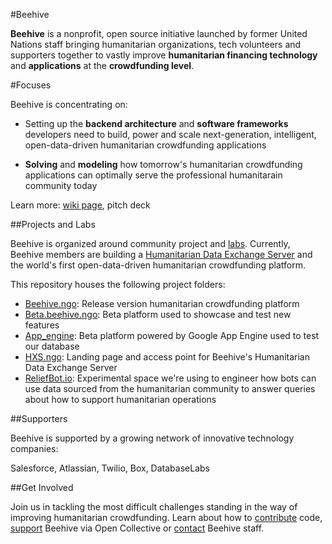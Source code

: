#Beehive

**Beehive** is a nonprofit, open source initiative launched by former United Nations staff bringing humanitarian organizations, tech volunteers and supporters together to vastly improve **humanitarian financing technology** and **applications** at the **crowdfunding level**.

#Focuses

Beehive is concentrating on:

- Setting up the **backend architecture** and **software frameworks** developers need to build, power and scale next-generation, intelligent, open-data-driven humanitarian crowdfunding applications

- **Solving** and **modeling** how tomorrow's humanitarian crowdfunding applications can optimally serve the professional humanitarain community today

Learn more: [wiki page](https://github.com/BeehiveNGO/Beehive/wiki/Beehive-Initiative), pitch deck

##Projects and Labs

Beehive is organized around community project and [labs](https://github.com/BeehiveNGO/Beehive/wiki/Labs). Currently, Beehive members are building a [Humanitarian Data Exchange Server](https://github.com/BeehiveNGO/Beehive/wiki/Humanitarian-Exchange-Server) and the world's first open-data-driven humanitarian crowdfunding platform.

This repository houses the following project folders:

- [Beehive.ngo](): Release version humanitarian crowdfunding platform
- [Beta.beehive.ngo](): Beta platform used to showcase and test new features 
- [App_engine](): Beta platform powered by Google App Engine used to test our database
- [HXS.ngo](): Landing page and access point for Beehive's Humanitarian Data Exchange Server
- [ReliefBot.io](): Experimental space we're using to engineer how bots can use data sourced from the humanitarian community to answer queries about how to support humanitarian operations

##Supporters

Beehive is supported by a growing network of innovative technology companies:

Salesforce, Atlassian, Twilio, Box, DatabaseLabs

##Get Involved

Join us in tackling the most difficult challenges standing in the way of improving humanitarian crowdfunding. Learn about how to [contribute](https://github.com/BeehiveNGO/Beehive/wiki/Contribute) code, [support](https://opencollective.com/beehive) Beehive via Open Collective or [contact](https://github.com/BeehiveNGO/Beehive/wiki/Contact) Beehive staff.
